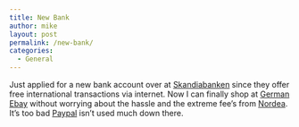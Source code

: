```yaml
---
title: New Bank
author: mike
layout: post
permalink: /new-bank/
categories:
  - General
---
```

Just applied for a new bank account over at <a target="_blank" href="http://www.skandiabanken.se">Skandiabanken</a> since they offer free international transactions via internet. Now I can finally shop at <a target="_blank" href="http://www.ebay.de">German Ebay</a> without worrying about the hassle and the extreme fee&#8217;s from <a target="_blank" href="http://www.nordea.se">Nordea</a>. It&#8217;s too bad <a target="_blank" href="http://www.paypal.com">Paypal</a> isn&#8217;t used much down there.